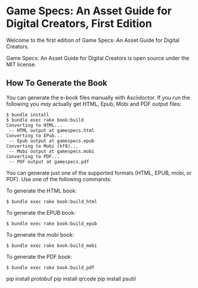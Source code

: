 # Game Specs: An Asset Guide for Digital Creators, First Edition

Welcome to the first edition of Game Specs: An Asset Guide for Digital Creators.

Game Specs: An Asset Guide for Digital Creators is open source under the MIT license.


## How To Generate the Book

You can generate the e-book files manually with Asciidoctor.
If you run the following you _may_ actually get HTML, Epub, Mobi and PDF output files:

```
$ bundle install
$ bundle exec rake book:build
Converting to HTML...
 -- HTML output at gamespecs.html
Converting to EPub...
 -- Epub output at gamespecs.epub
Converting to Mobi (kf8)...
 -- Mobi output at gamespecs.mobi
Converting to PDF...
 -- PDF output at gamespecs.pdf
```

You can generate just one of the supported formats (HTML, EPUB, mobi, or PDF).
Use one of the following commands:

To generate the HTML book:

```
$ bundle exec rake book:build_html
```

To generate the EPUB book:

```
$ bundle exec rake book:build_epub
```

To generate the mobi book:

```
$ bundle exec rake book:build_mobi
```

To generate the PDF book:

```
$ bundle exec rake book:build_pdf
```

pip install protobuf
pip install qrcode
pip install psutil
